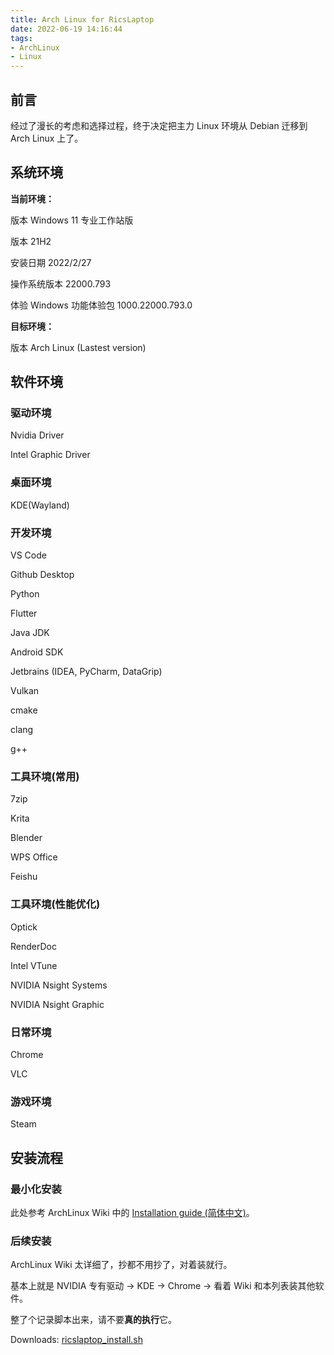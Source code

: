 ```yaml
---
title: Arch Linux for RicsLaptop
date: 2022-06-19 14:16:44
tags: 
- ArchLinux
- Linux
---
```


## 前言

经过了漫长的考虑和选择过程，终于决定把主力 Linux 环境从 Debian 迁移到 Arch Linux 上了。

## 系统环境

**当前环境：**

版本	Windows 11 专业工作站版

版本	21H2

安装日期	2022/2/27

操作系统版本	22000.793

体验	Windows 功能体验包 1000.22000.793.0

**目标环境：**

版本	Arch Linux (Lastest version)

## 软件环境

### 驱动环境

Nvidia Driver

Intel Graphic Driver

### 桌面环境

KDE(Wayland)

### 开发环境

VS Code

Github Desktop

Python

Flutter

Java JDK

Android SDK

Jetbrains (IDEA, PyCharm, DataGrip)

Vulkan

cmake

clang

g++

### 工具环境(常用)

7zip

Krita

Blender

WPS Office

Feishu

### 工具环境(性能优化)

Optick

RenderDoc

Intel VTune

NVIDIA Nsight Systems

NVIDIA Nsight Graphic

### 日常环境

Chrome

VLC

### 游戏环境

Steam

## 安装流程

### 最小化安装

此处参考 ArchLinux Wiki 中的 [Installation guide (简体中文)](https://wiki.archlinux.org/title/Installation_guide_(%E7%AE%80%E4%BD%93%E4%B8%AD%E6%96%87))。

### 后续安装

ArchLinux Wiki 太详细了，抄都不用抄了，对着装就行。

基本上就是 NVIDIA 专有驱动 -> KDE -> Chrome -> 看着 Wiki 和本列表装其他软件。 

整了个记录脚本出来，请不要**真的执行**它。

Downloads: [ricslaptop_install.sh](https://miao.ricardo2001zg.com/storage/ricslaptop_install.sh)
